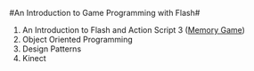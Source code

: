 #An Introduction to Game Programming with Flash#

1. An Introduction to Flash and Action Script 3 ([Memory Game](../../tree/master/memory-game))
2. Object Oriented Programming
3. Design Patterns
4. Kinect
